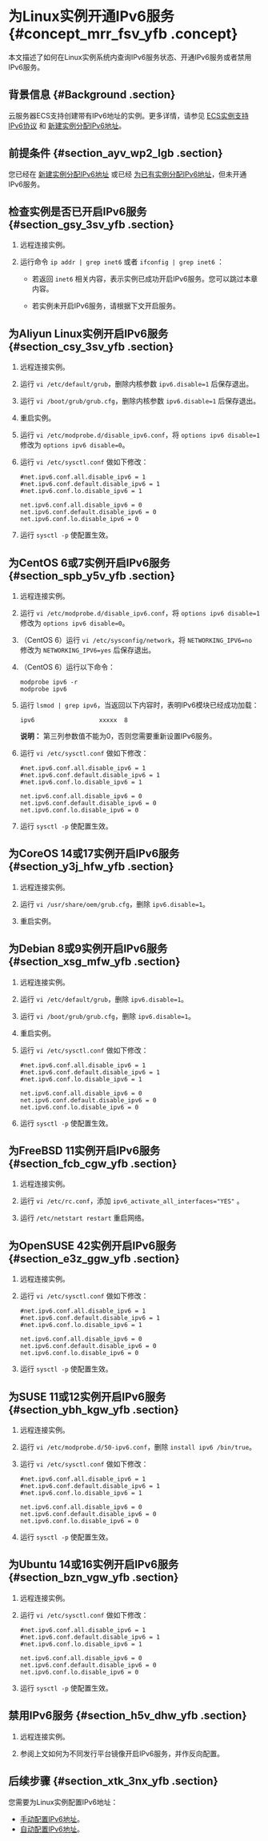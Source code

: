 # 为Linux实例开通IPv6服务 {#concept_mrr_fsv_yfb .concept}

本文描述了如何在Linux实例系统内查询IPv6服务状态、开通IPv6服务或者禁用IPv6服务。

## 背景信息 {#Background .section}

云服务器ECS支持创建带有IPv6地址的实例。更多详情，请参见 [ECS实例支持IPv6协议](../../../../../cn.zh-CN/产品简介/网络和安全性/IPv6.md#) 和 [新建实例分配IPv6地址](cn.zh-CN/用户指南/配置IPv6地址/新建实例分配IPv6地址.md#)。

## 前提条件 {#section_ayv_wp2_lgb .section}

您已经在 [新建实例分配IPv6地址](cn.zh-CN/用户指南/配置IPv6地址/新建实例分配IPv6地址.md#) 或已经 [为已有实例分配IPv6地址](cn.zh-CN/用户指南/配置IPv6地址/为已有实例分配IPv6地址.md#)，但未开通IPv6服务。

## 检查实例是否已开启IPv6服务 {#section_gsy_3sv_yfb .section}

1.  远程连接实例。

2.  运行命令 `ip addr | grep inet6` 或者 `ifconfig | grep inet6` ：

    -   若返回 `inet6` 相关内容，表示实例已成功开启IPv6服务。您可以跳过本章内容。

    -   若实例未开启IPv6服务，请根据下文开启服务。


## 为Aliyun Linux实例开启IPv6服务 {#section_csy_3sv_yfb .section}

1.  远程连接实例。

2.  运行 `vi /etc/default/grub`，删除内核参数 `ipv6.disable=1` 后保存退出。

3.  运行 `vi /boot/grub/grub.cfg`，删除内核参数 `ipv6.disable=1` 后保存退出。

4.  重启实例。

5.  运行 `vi /etc/modprobe.d/disable_ipv6.conf`，将 `options ipv6 disable=1` 修改为 `options ipv6 disable=0`。

6.  运行 `vi /etc/sysctl.conf` 做如下修改：

    ```
    #net.ipv6.conf.all.disable_ipv6 = 1
    #net.ipv6.conf.default.disable_ipv6 = 1
    #net.ipv6.conf.lo.disable_ipv6 = 1
    
    net.ipv6.conf.all.disable_ipv6 = 0
    net.ipv6.conf.default.disable_ipv6 = 0
    net.ipv6.conf.lo.disable_ipv6 = 0
    ```

7.  运行 `sysctl -p` 使配置生效。


## 为CentOS 6或7实例开启IPv6服务 {#section_spb_y5v_yfb .section}

1.  远程连接实例。

2.  运行 `vi /etc/modprobe.d/disable_ipv6.conf`，将 `options ipv6 disable=1` 修改为 `options ipv6 disable=0`。

3.  （CentOS 6）运行 `vi /etc/sysconfig/network`，将 `NETWORKING_IPV6=no` 修改为 `NETWORKING_IPV6=yes` 后保存退出。

4.  （CentOS 6）运行以下命令：

    ```
    modprobe ipv6 -r
    modprobe ipv6
    ```

5.  运行 `lsmod | grep ipv6`，当返回以下内容时，表明IPv6模块已经成功加载：

    ```
    ipv6                  xxxxx  8
    ```

    **说明：** 第三列参数值不能为0，否则您需要重新设置IPv6服务。

6.  运行 `vi /etc/sysctl.conf` 做如下修改：

    ```
    #net.ipv6.conf.all.disable_ipv6 = 1
    #net.ipv6.conf.default.disable_ipv6 = 1
    #net.ipv6.conf.lo.disable_ipv6 = 1
    
    net.ipv6.conf.all.disable_ipv6 = 0
    net.ipv6.conf.default.disable_ipv6 = 0
    net.ipv6.conf.lo.disable_ipv6 = 0
    ```

7.  运行 `sysctl -p` 使配置生效。


## 为CoreOS 14或17实例开启IPv6服务 {#section_y3j_hfw_yfb .section}

1.  远程连接实例。

2.  运行 `vi /usr/share/oem/grub.cfg`，删除 `ipv6.disable=1`。

3.  重启实例。


## 为Debian 8或9实例开启IPv6服务 {#section_xsg_mfw_yfb .section}

1.  远程连接实例。

2.  运行 `vi /etc/default/grub`，删除 `ipv6.disable=1`。

3.  运行 `vi /boot/grub/grub.cfg`，删除 `ipv6.disable=1`。

4.  重启实例。

5.  运行 `vi /etc/sysctl.conf` 做如下修改：

    ```
    #net.ipv6.conf.all.disable_ipv6 = 1
    #net.ipv6.conf.default.disable_ipv6 = 1
    #net.ipv6.conf.lo.disable_ipv6 = 1
    
    net.ipv6.conf.all.disable_ipv6 = 0
    net.ipv6.conf.default.disable_ipv6 = 0
    net.ipv6.conf.lo.disable_ipv6 = 0
    ```

6.  运行 `sysctl -p` 使配置生效。

## 为FreeBSD 11实例开启IPv6服务 {#section_fcb_cgw_yfb .section}

1.  远程连接实例。

2.  运行 `vi /etc/rc.conf`，添加 `ipv6_activate_all_interfaces="YES"` 。

3.  运行 `/etc/netstart restart` 重启网络。


## 为OpenSUSE 42实例开启IPv6服务 {#section_e3z_ggw_yfb .section}

1.  远程连接实例。

2.  运行 `vi /etc/sysctl.conf` 做如下修改：

    ```
    #net.ipv6.conf.all.disable_ipv6 = 1
    #net.ipv6.conf.default.disable_ipv6 = 1
    #net.ipv6.conf.lo.disable_ipv6 = 1
    
    net.ipv6.conf.all.disable_ipv6 = 0
    net.ipv6.conf.default.disable_ipv6 = 0
    net.ipv6.conf.lo.disable_ipv6 = 0
    ```

3.  运行 `sysctl -p` 使配置生效。


## 为SUSE 11或12实例开启IPv6服务 {#section_ybh_kgw_yfb .section}

1.  远程连接实例。

2.  运行 `vi /etc/modprobe.d/50-ipv6.conf`，删除 `install ipv6 /bin/true`。

3.  运行 `vi /etc/sysctl.conf` 做如下修改：

    ```
    #net.ipv6.conf.all.disable_ipv6 = 1
    #net.ipv6.conf.default.disable_ipv6 = 1
    #net.ipv6.conf.lo.disable_ipv6 = 1
    
    net.ipv6.conf.all.disable_ipv6 = 0
    net.ipv6.conf.default.disable_ipv6 = 0
    net.ipv6.conf.lo.disable_ipv6 = 0
    ```

4.  运行 `sysctl -p` 使配置生效。


## 为Ubuntu 14或16实例开启IPv6服务 {#section_bzn_vgw_yfb .section}

1.  远程连接实例。

2.  运行 `vi /etc/sysctl.conf` 做如下修改：

    ```
    #net.ipv6.conf.all.disable_ipv6 = 1
    #net.ipv6.conf.default.disable_ipv6 = 1
    #net.ipv6.conf.lo.disable_ipv6 = 1
    
    net.ipv6.conf.all.disable_ipv6 = 0
    net.ipv6.conf.default.disable_ipv6 = 0
    net.ipv6.conf.lo.disable_ipv6 = 0
    ```

3.  运行 `sysctl -p` 使配置生效。


## 禁用IPv6服务 {#section_h5v_dhw_yfb .section}

1.  远程连接实例。

2.  参阅上文如何为不同发行平台镜像开启IPv6服务，并作反向配置。


## 后续步骤 {#section_xtk_3nx_yfb .section}

您需要为Linux实例配置IPv6地址：

-   [手动配置IPv6地址](cn.zh-CN/用户指南/配置IPv6地址/为Linux实例手动配置IPv6地址.md#)。
-   [自动配置IPv6地址](cn.zh-CN/用户指南/配置IPv6地址/为Windows和Linux实例自动配置IPv6地址.md#)。

